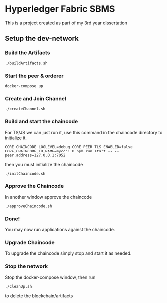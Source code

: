 # Hyperledger Fabric SBMS

This is a project created as part of my 3rd year dissertation

## Setup the dev-network

### Build the Artifacts

```
./buildArtifacts.sh
```

### Start the peer & orderer

```
docker-compose up
```

### Create and Join Channel

```
./createChannel.sh
```

### Build and start the chaincode

For TS/JS we can just run it, use this command in the chaincode directory to initialize it.

```
CORE_CHAINCODE_LOGLEVEL=debug CORE_PEER_TLS_ENABLED=false CORE_CHAINCODE_ID_NAME=mycc:1.0 npm run start -- --peer.address=127.0.0.1:7052
```

then you must initialize the chaincode

```
./initChaincode.sh
```

### Approve the Chaincode

In another window approve the chaincode

```
./approveChaincode.sh
```

### Done!

You may now run applications against the chaincode.

### Upgrade Chaincode

To upgrade the chaincode simply stop and start it as needed.

### Stop the network

Stop the docker-compose window, then run

```
./cleanUp.sh
```

to delete the blockchain/artifacts
